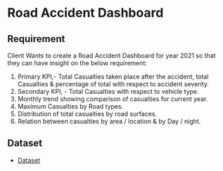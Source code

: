 # Road Accident Dashboard
## Requirement
Client Wants to create a Road Accident Dashboard  for year 2021 so that they can have insight on the below requirement: 
1) Primary KPI,- Total Casualties taken place after the accident, total Casualties & percentage of total with respect to accident severity.
2) Secondary KPI, - Total Casualties with respect to vehicle type.
3) Monthly trend showing comparison of casualties for current year.
4) Maximum Casualties by Road types.
5) Distribution of total casualties by road surfaces.
6) Relation between casualties by area / location & by Day / night.
## Dataset
- <a href="https://github.com/Mahe2921/Road-Accident-Data-Analysis/blob/main/Road%20Accident%20Data%20(1).xlsx">Dataset</a>
